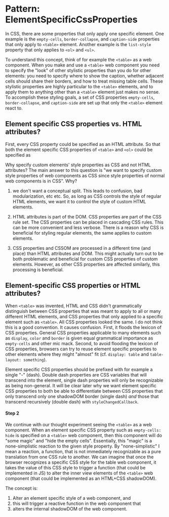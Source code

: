 # Pattern: ElementSpecificCssProperties

In CSS, there are some properties that only apply one specific element.
One example is the `empty-cells`, `border-collapse`, and `caption-side` properties that 
only apply to `<table>` element.
Another example is the `list-style` property that only applies to `<ol>` and `<ul>`.

To understand this concept, think of for example the `<table>` as a web component.
When you make and use a `<table>` web component you need to specify the "look" of 
other stylistic properties than you do for other elements:
you need to specify where to show the caption, whether adjacent cells should share their borders, 
and how to treat missing table cells. 
These stylistic properties are highly particular to the `<table>` elements, and
to apply them to anything other than a `<table>` element just makes no sense.
To accomplish these styling goals, a set of CSS properties `empty-cells`, 
`border-collapse`, and `caption-side` are set up that only the `<table>` element react to.

## Element specific CSS properties vs. HTML attributes?

First, every CSS property could be specified as an HTML attribute. So that both the element specific 
CSS properties of `<table>` and `<ol>` could be specified as 

Why specify custom elements' style properties as CSS and not HTML attributes?
The main answer to this question is "we want to specify custom style properties of web components as 
CSS since style properties of normal web components is in CSS". Why?

1. we don't want a conceptual split. This leads to confusion, bad modularization, etc etc.
   So, as long as CSS controls the style of regular HTML elements, we want it to control the style
   of custom HTML elements.

2. HTML attributes is part of the DOM. CSS properties are part of the CSS rule set.
   The CSS properties can be placed in cascading CSS rules. This can be more convenient and less verbose.
   There is a reason why CSS is beneficial for styling regular elements, the same applies to custom elements.
   
3. CSS properties and CSSOM are processed in a different time (and place) than HTML attributes and DOM.
   This might actually turn out to be both problematic and beneficial for custom CSS properties of custom
   elements. However, as other CSS properties are affected similarly, this processing is beneficial.



## Element-specific CSS properties or HTML attributes?

When `<table>` was invented, HTML and CSS didn't grammatically distinguish between CSS properties
that was meant to apply to all or many different HTML elements, and CSS properties that only applied
to a specific element such as `<table>`. All CSS properties looked the same. I do not think this is
a good convention. It causes confusion. First, it floods the lexicon of CSS properties. General
CSS properties applicable to many elements such as `display`, `color` and `border` is given equal
grammatical importance as `empty-cells` and other mic mack. 
Second, to avoid flooding the lexicon of CSS properties, 
browsers can try to reuse element specific properties to other elements where they might "almost" fit
(cf. `display: table` and `table-layout: something`). 

Element specific CSS properties should be prefixed with for example a single "-" (dash).
Double dash properties are CSS variables that will transcend into the element, single dash properties
will only be recognizable as being non-general.
It will be clear later why we want element specific CSS properties to both be able to differentiate 
between CSS properties that only transcend only one shadowDOM border (single dash) *and* 
those that transcend recursively (double dash) with `styleChangedCallback`.

#### Step 2

We continue with our thought experiment seeing the `<table>` as a web component.
When an element specific CSS property such as `empty-cells: hide` is specified on a `<table>` web component,
then this component will do "some magic" and "hide the empty cells".
Essentially, this "magic" is a none-simplistic reaction to the given style property.
By "none-simplistic" I mean a reaction, a function, that is not immediately recognizable as a
pure translation from one CSS rule to another. 
We can imagine that once the browser recognizes a specific CSS style for the table web component,
it takes the value of this CSS style to trigger a function (that could be implemented in JS)
to alter the inner view elements of the `<table>` web component (that could be implemented as an HTML+CSS
shadowDOM).

The concept is:
1. Alter an element specific style of a web component, and 
2. this will trigger a reactive function in the web component that
3. alters the internal shadowDOM of the web component.

